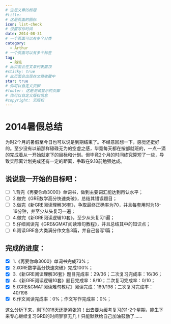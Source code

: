 ```yaml
---
# 这是文章的标题
#title: 
# 这是页面的图标
icon: list-check
# 设置写作时间
date: 2014-08-31
# 一个页面可以有多个分类
category:
  - Arthur
# 一个页面可以有多个标签
tag:
  - 随笔
# 此页面会在文章列表置顶
#sticky: true
# 此页面会出现在文章收藏中
star: true
# 你可以自定义页脚
#footer: 这是测试显示的页脚
# 你可以自定义版权信息
#copyright: 无版权
---
```

# 2014暑假总结

为时2个月的暑假至今日也可以说是到期结束了。不经意回想一下，感觉还挺好的。至少没有以前那样碌碌无为的空虚之感，毕竟每天都在按部就班的，一点一滴的完成着从一开始就定下的目标和计划。但毕竟2个月的时间终究算短了一些，导致实际离计划完成还有一定的距离，争取在9.18前勉强达成。

## 说说我一开始的目标吧：

* [ ] 1.背完《再要你命3000》单词书，做到主要词汇能达到再认水平；
* [ ] 2.做完《GRE数学高分快速突破》，总结其错误题目；
* [ ] 3.做完《新GRE阅读理解36套》，争取最终正确率为70，并且每套用时为18-19分钟，并至少从头复习一遍；
* [ ] 4.做完《新GRE阅读逻辑10套》，至少从头复习1遍；
* [ ] 5.仔细阅读完《GRE&GMAT阅读难句教程》，并且总结其中的知识点；
* [ ] 6.阅读GRE各大类满分作文各3篇，并自己各写1篇；

## 完成的进度：

* [X] 1.《再要你命3000》单词书完成73%；
* [X] 2.《GRE数学高分快速突破》完成100%；
* [X] 3.《新GRE阅读理解36套》题目完成率：29/36；二次复习完成率：16/36；
* [X] 4.《新GRE阅读逻辑10套》题目完成率：8/10；二次复习完成率：0/10；
* [X] 5.《GRE&GMAT阅读难句教程》阅读完成：169/198；二次复习完成率：40/198
* [X] 6.作文阅读完成率：0%；作文写作完成率：0%；

这么分析下来，剩下的18天还挺紧张的！出去要为缓考复习的1-2个星期，能生下来专心继续复习GRE的时间寥寥无几！只能默默给自己加油鼓励了……
